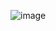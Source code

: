 ![image](https://github.com/adarshcgowda/Online-Retail-II-UCI/assets/82589860/f65ee4bb-1bad-4cb8-972a-4f1007092abf)

